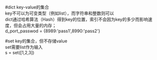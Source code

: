 #dict
key-value的集合  
key不可以为可变类型（例如list），而字符串和整数则可以  
dict通过哈希算法（Hash）得到key的位置，索引不会因为key的多少而影响速度，但会占用大量的内存；    
d_port_passwod = {8989:'pass1',8990:'pass2'}

#set
key的集合，但不存储value    
set需要list作为输入    
s = set([1,2,3])
